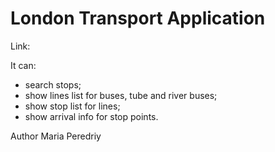 # London Transport Application

Link:

It can:
- search stops;
- show lines list for buses, tube and river buses;
- show stop list for lines;
- show arrival info for stop points.

Author Maria Peredriy
